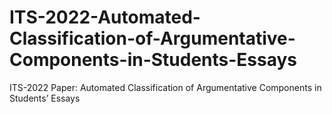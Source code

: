 # ITS-2022-Automated-Classification-of-Argumentative-Components-in-Students-Essays
ITS-2022 Paper: Automated Classification of Argumentative Components in Students’ Essays
